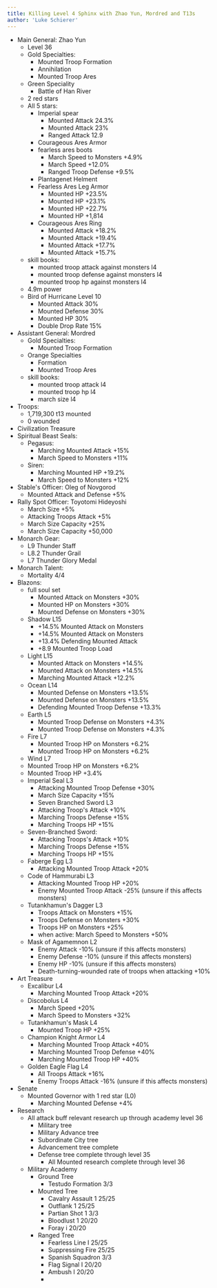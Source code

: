 ```yaml
---
title: Killing Level 4 Sphinx with Zhao Yun, Mordred and T13s 
author: 'Luke Schierer'
---
```


* Main General: Zhao Yun
  * Level 36
  * Gold Specialties:
    * Mounted Troop Formation
    * Annihilation
    * Mounted Troop Ares
  * Green Speciality
    * Battle of Han River
  * 2 red stars
  * All 5 stars: 
    * Imperial spear
      * Mounted Attack 24.3%
      * Mounted Attack 23%
      * Ranged Attack 12.9
    * Courageous Ares Armor
    * fearless ares boots
      * March Speed to Monsters +4.9%
      * March Speed +12.0%
      * Ranged Troop Defense +9.5%
    * Plantagenet Helment
    * Fearless Ares Leg Armor
      * Mounted HP +23.5%
      * Mounted HP +23.1%
      * Mounted HP +22.7%
      * Mounted HP +1,814
    * Courageous Ares Ring
      * Mounted Attack +18.2%
      * Mounted Attack +19.4%
      * Mounted Attack +17.7%
      * Mounted Attack +15.7%
  * skill books:
    * mounted troop attack against monsters l4
    * mounted troop defense against monsters l4
    * mounted troop hp against monsters l4
  * 4.9m power
  * Bird of Hurricane Level 10
    * Mounted Attack 30%
    * Mounted Defense 30%
    * Mounted HP 30%
    * Double Drop Rate 15%
* Assistant General: Mordred
  * Gold Specialties: 
    * Mounted Troop Formation
  * Orange Specialties
    * Formation
    * Mounted Troop Ares
  * skill books:
    * mounted troop attack l4
    * mounted troop hp l4
    * march size l4
* Troops:
  * 1,719,300 t13 mounted
  * 0 wounded
* Civilization Treasure
* Spiritual Beast Seals:
    * Pegasus:
      * Marching Mounted Attack +15%
      * March Speed to Monsters +11%
  * Siren:
    * Marching Mounted HP +19.2%
    * March Speed to Monsters +12%
* Stable's Officer: Oleg of Novgorod
  * Mounted Attack and Defense +5%
* Rally Spot Officer: Toyotomi Hideyoshi
  * March Size +5%
  * Attacking Troops Attack +5%
  * March Size Capacity +25%
  * March Size Capacity +50,000
* Monarch Gear:
  * L9 Thunder Staff
  * L8.2 Thunder Grail
  * L7 Thunder Glory Medal
* Monarch Talent:
  * Mortality 4/4
* Blazons:
  * full soul set
    * Mounted Attack on Monsters +30%
    * Mounted HP on Monsters +30%
    * Mounted Defense on Monsters +30%
  * Shadow L15 
    * +14.5% Mounted Attack on Monsters
    * +14.5% Mounted Attack on Monsters
    * +13.4% Defending Mounted Attack
    * +8.9 Mounted Troop Load
  * Light L15
    * Mounted Attack on Monsters +14.5%
    * Mounted Attack on Monsters +14.5%
    * Marching Mounted Attack +12.2%
  * Ocean L14
    * Mounted Defense on Monsters +13.5%
    * Mounted Defense on Monsters +13.5%
    * Defending Mounted Troop Defense +13.3%
  * Earth L5
    * Mounted Troop Defense on Monsters +4.3%
    * Mounted Troop Defense on Monsters +4.3%
  * Fire L7
    * Mounted Troop HP on Monsters +6.2%
    * Mounted Troop HP on Monsters +6.2%
  * Wind L7
  * Mounted Troop HP on Monsters +6.2%
  * Mounted Troop HP +3.4%
  * Imperial Seal L3
    * Attacking Mounted Troop Defense +30%
    * March Size Capacity +15%
    * Seven Branched Sword L3
    * Attacking Troop's Attack +10%
    * Marching Troops Defense +15%
    * Marching Troops HP +15%
  * Seven-Branched Sword:
    * Attacking Troops's Attack +10%
    * Marching Troops Defense +15%
    * Marching Troops HP +15%
  * Faberge Egg L3
    * Attacking Mounted Troop Attack +20%
  * Code of Hammurabi L3
    * Attacking Mounted Troop HP +20%
    * Enemy Mounted Troop Attack -25% (unsure if this affects monsters)
  * Tutankhamun's Dagger L3
    * Troops Attack on Monsters +15%
    * Troops Defense on Monsters +30%
    * Troops HP on Monsters +25%
    * when active: March Speed to Monsters +50%
  * Mask of Agamemnon L2
    * Enemy Attack -10% (unsure if this affects monsters)
    * Enemy Defense -10% (unsure if this affects monsters)
    * Enemy HP -10% (unsure if this affects monsters)
    * Death-turning-wounded rate of troops when attacking +10%
* Art Treasure
  * Excalibur L4
    * Marching Mounted Troop Attack +20%
  * Discobolus L4
    * March Speed +20%
    * March Speed to Monsters +32%
  * Tutankhamun's Mask L4
    * Mounted Troop HP +25%
  * Champion Knight Armor L4
    * Marching Mounted Troop Attack +40%
    * Marching Mounted Troop Defense +40%
    * Marching Mounted Troop HP +40%
  * Golden Eagle Flag L4
    * All Troops Attack +16%
    * Enemy Troops Attack -16% (unsure if this affects monsters)
* Senate
  * Mounted Governor with 1 red star (L0)
    * Marching Mounted Defense +4%
* Research
  * All attack buff relevant research up through academy level 36
    * Military tree
    * Military Advance tree
    * Subordinate City tree
    * Advancement tree complete
    * Defense tree complete through level 35
      * All Mounted research complete through level 36
  * Military Academy
    * Ground Tree
      * Testudo Formation 3/3
    * Mounted Tree
      * Cavalry Assault 1 25/25
      * Outflank 1 25/25
      * Partian Shot 1 3/3
      * Bloodlust 1 20/20
      * Foray i 20/20
    * Ranged Tree
      * Fearless Line I 25/25
      * Suppressing Fire 25/25
      * Spanish Squadron 3/3
      * Flag Signal I 20/20
      * Ambush I 20/20
      * 